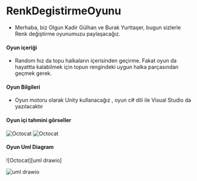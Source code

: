 # RenkDegistirmeOyunu


* Merhaba, biz Olgun Kadir Gülhan ve Burak Yurttaşer, bugun sizlerle Renk değiştirme oyunumuzu paylaşacağız.


#### Oyun içeriği

* Random hız da  topu  halkaların içerisinden geçirme.  Fakat  oyun da  hayattta kalabilmek için  topun rengindeki  uygun halka parçasından geçmek gerek.

#### Oyun Bilgileri

* Oyun motoru olarak Unity kullanacağız ,  oyun c# dili ile Visual Studio  da yazılacaktır
#### Oyun içi tahmini görseller

![Octocat][img2] ![Octocat][img1]


#### Oyun Uml Diagram
![Octocat][uml drawio]



[img1]:https://cdn.kiz10.com/upload/thumbnails/1462480466_color-switch.png
[img2]:https://img.tamindir.com/resize/300x350/ti_e_ul/VolkanYilmazz/p/color-switch_3_507x900.png
![uml drawio](https://user-images.githubusercontent.com/59069342/158432498-6ee3b3d6-78d8-4760-8d68-3fa73ecda0dc.png)
